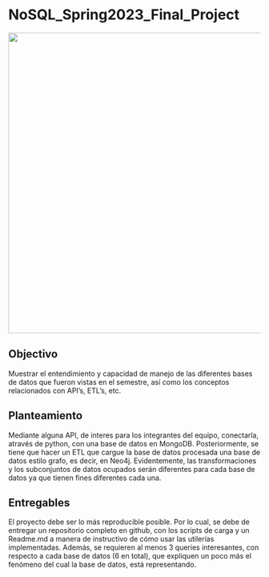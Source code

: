 # NoSQL_Spring2023_Final_Project

<p align="center">
  <img width="600" height="600" src="https://lh5.googleusercontent.com/xpZ0uNADaHiN-ik-tBrPoZOo5ZDjGu1smmrN_4ZTSsKOJsSO-RTQJ8WmzO5cMbz9ofGb8n00PuOUxBUY534mRYlOV2JiIK2ig1JpUi76w5e0zviP4at-QxBD2EEALZc8EaI893T33hudidcqXg9f6g">
</p>

## Objectivo

Muestrar el entendimiento y capacidad de manejo de las diferentes bases de datos que fueron vistas en el semestre, así como los conceptos relacionados con API’s, ETL’s, etc.

## Planteamiento

Mediante alguna API, de interes para los integrantes del equipo, conectarla, através de python, con una base de datos en MongoDB. Posteriormente, se tiene que hacer un ETL que cargue la base de datos procesada una base de datos estilo grafo, es decir, en Neo4j. Evidentemente, las transformaciones y los subconjuntos de datos ocupados serán diferentes para cada base de datos ya que tienen fines diferentes cada una.

## Entregables

El proyecto debe ser lo más reproducible posible. Por lo cual, se debe de entregar un repositorio completo en github, con los scripts de carga y un Readme.md a manera de instructivo de cómo usar las utilerías implementadas. Además, se requieren al menos 3 queries interesantes, con respecto a cada base de datos (6 en total), que expliquen un poco más el fenómeno del cual la base de datos, está representando.

